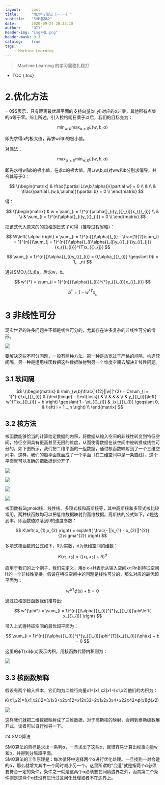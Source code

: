 ```yaml
---
layout:     post
title:      "ML学习笔记（一.一）"
subtitle:   "SVM基础2"
date:       2020-09-24 20:33:18
author:     "QIY"
header-img: "img/ML.png"
header-mask: 0.3 
catalog:    true
tags:
    - Machine Learning
---
```



> Machine Learning 的学习需稳扎稳打

* TOC
{:toc}



# 2.优化方法

=
0$$表示，只有距离最优超平面的支持向量(xi,yi)对应的α非零，其他所有点集的α等于零。综上所述，引入拉格朗日乘子以后，我们的目标变为：

$$
\min_{w,b}\max_{\alpha \geqslant 0}L\left( w,b,\alpha \right)
$$

即先求得α的极大值，再求w和b的极小值。

对偶法：

$$
\max_{\alpha \geqslant 0}\min_{w,b}L(w,b,\alpha)
$$

即先求得w和b的极小值，在求α的极大值。用L(w,b,α)对ww和b分别求偏导，并令其等于0：

$$
\{\begin{matrix}
 & \frac{\partial L(w,b,\alpha)}{\partial w} = 0 \\
 & \\
 & \frac{\partial L(w,b,\alpha)}{\partial b} = 0 \\
\end{matrix}
$$

得：

$$
\{\begin{matrix}
 & w = \sum_{i = 1}^{n}\alpha{}_{i}y_{{}_{i}}x_{{}_{i}} \\
 & \\
 & \sum_{i = 1}^{n}\alpha{}_{i}y_{{}_{i}} = 0 \\
\end{matrix}
$$

把该式代入原来的的拉格朗日式子可得（推导过程省略）：

$$
W\left( \alpha \right) = \sum_{i = 1}^{n}{}\alpha{}_{i} - \frac{1}{2}\sum_{i = 1}^{n}{}\sum_{j = 1}^{n}{}\alpha{}_{i}\alpha{}_{j}y_{{}_{i}}y_{{}_{j}}{x_{{}_{i}}}^{T}x_{{}_{j}}
$$

$$
\sum_{i = 1}^{n}{}\alpha{}_{i}y_{{}_{i}} = 0,\alpha_{{}_{i}} \geqslant 0(i = 1,...,n)
$$

通过SMO方法求a，后求w，b。

$$
w^{*} = \sum_{i = 1}^{n}{}\alpha{{}_{i}}^{*}y_{{}_{i}}x_{{}_{i}}
$$

$$
b^{*} = 1 - {w^{*}}^{T}x_{{}_{s}}
$$

# 3 非线性可分

现实世界的许多问题并不都是线性可分的，尤其存在许多复杂的非线性可分的情形。

![](/img/in-post/200924_svm2/326fdcb0715860f8aca9c9bb1774c5aa.jpg)

要解决这些不可分问题，一般有两种方法。第一种是放宽过于严格的间隔，构造软间隔。另一种是运用核函数把这些数据映射到另一个维度空间去解决非线性问题。

## 3.1 软间隔

$$
\{\begin{matrix}
 & \min_{w,b}\frac{1}{2}||w||^{2} + C\sum_{i = 1}^{n}\xi_{{}_{i}} & (\text{hinge} - \text{loss}) & \\
 & & & \\
 & y_{{}_{i}}\left( w^{T}x_{{}_{i}} + b \right) \geqslant 1 - \xi_{{}_{i}} & ,\xi_{{}_{i}} \geqslant 0, & \left( i = 1,..,n \right) \\
\end{matrix}
$$


## 3.2 核方法

核函数能够恰当的计算给定数据的内积，将数据从输入空间的非线性转变到特征空间，特征空间具有更高甚至无限的维度，从而使得数据在该空间中被转换成线性可分的。如下图所示，我们把二维平面的一组数据，通过核函数映射到了一个三维空间中，这样，我们的超平面就面成了一个平面（在二维空间中是一条直线），这个平面就可以准确的把数据划分开了。

![](/img/in-post/200924_svm2/e9d28967b89baf3f5f38b27c54bcdb10.jpg)

![](/img/in-post/200924_svm2/c669cf8cbfa024d65151cd43fba578a0.jpg)

![](/img/in-post/200924_svm2/27f457c32841ae33edacab1d81692bcd.jpg)

![](/img/in-post/200924_svm2/1e54d00ad9165591182151863a4d5a0f.jpg)

核函数有Sigmoid核、线性核、多项式核和高斯核等，其中高斯核和多项式核比较常用，两种核函数均可以把低维数据映射到高维数据。高斯核的公式如下，σ是达到率，即函数值跌落到0的速度参数：

$$
K\left( x_{1},x_{2} \right) = exp\left( \frac{- ||x_{1} - x_{2}||^{2}}{2\sigma^{2}} \right)
$$

多项式核函数的公式如下，R为实数，d为低维空间的维数：

$$
K(x_{1},x_{2}) = (\langle x_{1},x_{2}\rangle + R)^{d}
$$

应用于我们的上个例子，我们先定义，用ϕ:x→H表示从输入空间x⊂Rn到特征空间H的一个非线性变换。假设在特征空间中的问题是线性可分的，那么对应的最优超平面为：

$$
w^{\text{ϕT}}\phi\left( x \right) + b = 0
$$

通过拉格朗日函数我们推导出:

$$
w^{\phi*} = \sum_{i = 1}^{n}{}\alpha{{}_{i}}^{*}y_{{}_{i}}\phi\left( x_{{}_{i}} \right)
$$

带入上式得特征空间的最优超平面为：

$$
\sum_{i = 1}^{n}{}\alpha{{}_{i}}^{*}y_{{}_{i}}\phi^{T}(x_{{}_{i}})\phi(x) + b = 0
$$

这里的ϕT(xi)ϕ(x)表示内积，用核函数代替内积则为：

![](/img/in-post/200924_svm2/ac449b5a87680f85a5659b2ef740d56d.png)

## 3.3 核函数解释

假设有两个输入样本，它们均为二维行向量x1=[x1,x2]x1=[x1,x2]他们的内积为：

𝐾(𝑥1,𝑥2)=(⟨𝑥1,𝑥2⟩)2=(𝑥1𝑥3+𝑥2𝑥4)2=𝑥12𝑥32+2𝑥1𝑥2𝑥3𝑥4+𝑥22𝑥42=𝜙(𝑥1)𝜙(𝑥2)

![](/img/in-post/200924_svm2/75567ca49f9cf2978be7c1ee39e74efc.png)

这样我们就把二维数据映射成了三维数据，对于高斯核的映射，会用到泰勒级数展开式，读者可以自行推导一下。

#4 SMO算法

SMO算法的目标是求出一系列α，一旦求出了这些α，就很容易计算出权重向量w和b，并得到分隔超平面。  
SMO算法的工作原理是：每次循环中选择两个α进行优化处理。一旦找到一对合适的α，那么就增大其中一个同时减小另一个。这里所谓的“合适”就是指两个α必须要符合一定的条件，条件之一就是这两个α必须要在间隔边界之外，而其第二个条件则是这两个α还没有进行过区间化处理或者不在边界上。
